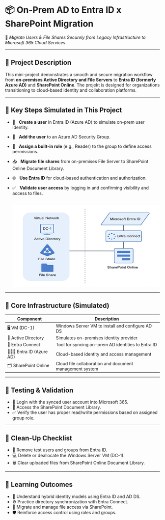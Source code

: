 # 📦 On-Prem AD to Entra ID x SharePoint Migration

🔁 *Migrate Users & File Shares Securely from Legacy Infrastructure to Microsoft 365 Cloud Services*

---

## 📌 Project Description

This mini-project demonstrates a smooth and secure migration workflow from **on-premises Active Directory and File Servers** to **Entra ID (formerly Azure AD)** and **SharePoint Online**. The projekt is
designed for organizations transitioning to cloud-based identity and collaboration platforms.

---

## 🚀 Key Steps Simulated in This Project

- 👤 &nbsp;&nbsp;**Create a user** in Entra ID (Azure AD) to simulate on-prem user identity.  
- 👥 &nbsp;&nbsp;**Add the user** to an Azure AD Security Group.  
- 🔐 &nbsp;&nbsp;**Assign a built-in role** (e.g., Reader) to the group to define access permissions.  
- 📤 &nbsp;&nbsp;**Migrate file shares** from on-premises File Server to SharePoint Online Document Library.  
- 🌐 &nbsp;&nbsp;**Use Entra ID** for cloud-based authentication and authorization.  
- ✅ &nbsp;&nbsp;**Validate user access** by logging in and confirming visibility and access to files.<br><br>

  ![Alt Text](900x500_network_diagram_lc.jpg)

---

## 🧱 Core Infrastructure (Simulated)

| Component                 | Description                                                  |
|---------------------------|--------------------------------------------------------------|
| 🖥️ VM (DC-1)              | Windows Server VM to install and configure AD DS             |
| 🛂 Active Directory       | Simulates on-premises identity provider                      |
| 🔗 Entra Connect          | Tool for syncing on-prem AD identities to Entra ID           |
| 🧑‍🤝‍🧑 Entra ID (Azure AD)    | Cloud-based identity and access management                   |
| 🗂️ SharePoint Online      | Cloud file collaboration and document management system      |

---

## 🧪 Testing & Validation

- 🔐 Login with the synced user account into Microsoft 365.
- 📂 Access the SharePoint Document Library.
- ✅ Verify the user has proper read/write permissions based on assigned group role.

---

## 🧹 Clean-Up Checklist

- 🧼 Remove test users and groups from Entra ID.
- 💻 Delete or deallocate the Windows Server VM (DC-1).
- 🗑️ Clear uploaded files from SharePoint Online Document Library.

---

## 🎯 Learning Outcomes

- 🧠 Understand hybrid identity models using Entra ID and AD DS.
- ⚙️ Practice directory synchronization with Entra Connect.
- 📁 Migrate and manage file access via SharePoint.
- 🛡️ Reinforce access control using roles and groups.





